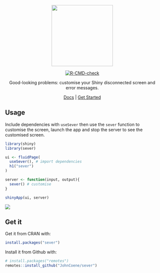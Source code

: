 <div align="center">

<img src="./man/figures/logo.png" height=200/>

<!-- badges: start -->
[![R-CMD-check](https://github.com/JohnCoene/sever/actions/workflows/R-CMD-check.yaml/badge.svg)](https://github.com/JohnCoene/sever/actions/workflows/R-CMD-check.yaml)
<!-- badges: end -->

Good-looking problems: customise your Shiny disconnected screen and error messages.

[Docs](https://sever.john-coene.com) | [Get Started](https://sever.john-coene.com/sever/)

</div>

## Usage

Include dependencies with `useSever` then use the `sever` function to customise the screen, launch the app and stop the server to see the customised screen.

``` r
library(shiny)
library(sever)

ui <- fluidPage(
  useSever(), # import dependencies
  h1("sever")
)

server <- function(input, output){
  sever() # customise
}

shinyApp(ui, server)
```

![](https://sever.john-coene.com/img/sever_example.png)

## Get it

Get it from CRAN with:

``` r
install.packages("sever")
```

Install it from Github with:

``` r
# install.packages("remotes")
remotes::install_github("JohnCoene/sever")
```
